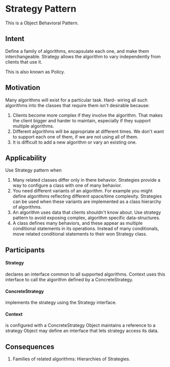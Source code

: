# Strategy Pattern
This is a Object Behavioral Pattern.

## Intent
Define a family of algorithms, encapsulate each one, and make them interchangeable. Strategy allows the algorithm to vary independently from clients that use it.

This is also known as Policy.

## Motivation

Many algorithms will exist for a particular task. Hard- wiring all such algorithms into the classes that require them isn't desirable because:
1. Clients become more complex if they involve the algorithm. That makes the client bigger and harder to maintain, especially if they support multiple algorithms.
2. Different algorithms will be appropriate at different times. We don't want to support each one of them, if we are not using all of them.
3. It is difficult to add a new algorithm or vary an existing one.

## Applicability
Use Strategy pattern when
1. Many related classes differ only in there behavior. Strategies provide a way to configure a class with one of many behavior.
2. You need different variants of an algorithm. For example you might define algorithms reflecting different space/time complexity. Strategies can be used when these variants are implemented as a class hierarchy of algorithms.
3. An algorithm uses data that clients shouldn't know about. Use strategy pattern to avoid exposing complex, algorithm specific data-structures.
4. A class defines many behaviors, and these appear as multiple conditional statements in its operations. Instead of many conditionals, move related conditional statements to their won Strategy class.

## Participants
#### Strategy
declares an interface common to all supported algorithms. Context uses this interface to call the algorithm defined by a ConcreteStrategy.
#### ConcreteStrategy
implements the strategy using the Strategy interface.
#### Context
is configured with a ConcreteStrategy Object
maintains a reference to a strategy Object
may define an interface that lets strategy access its data.

## Consequences

1. Families of related algorithms: Hierarchies of Strategies.
